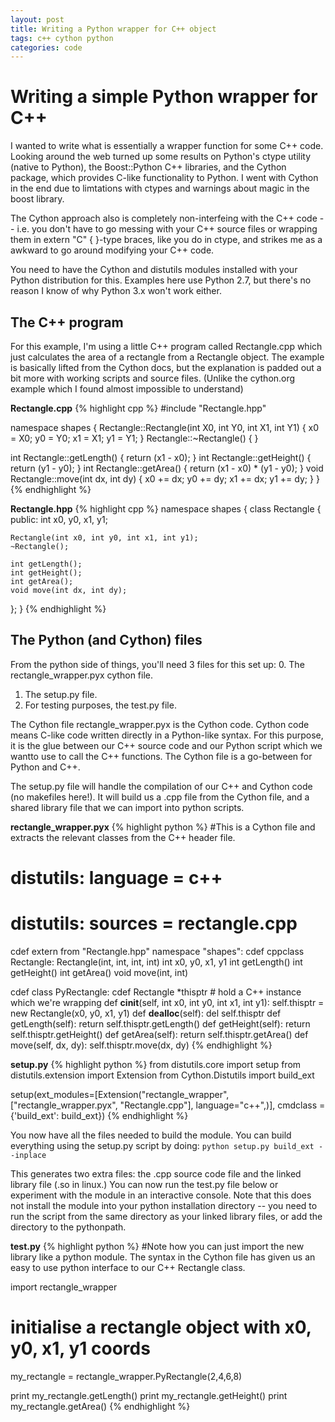 ```yaml
---
layout: post
title: Writing a Python wrapper for C++ object
tags: c++ cython python
categories: code
---
```


# Writing a simple Python wrapper for C++

I wanted to write what is essentially a wrapper function for some C++ code. Looking around the web turned up some results on Python's ctype utility (native to Python), the Boost::Python C++ libraries, and the Cython package, which provides C-like functionality to Python. I went with Cython in the end due to limtations with ctypes and warnings about magic in the boost library.

The Cython approach also is completely non-interfeing with the C++ code -- i.e. you don't have to go messing with your C++ source files or wrapping them in extern "C" { }-type braces, like you do in ctype, and strikes me as a awkward to go around modifying your C++ code.

You need to have the Cython and distutils modules installed with your Python distribution for this. Examples here use Python 2.7, but there's no reason I know of why Python 3.x won't work either.

## The C++ program

For this example, I'm using a little C++ program called Rectangle.cpp which just calculates the area of a rectangle from a Rectangle object. The example is basically lifted from the Cython docs, but the explanation is padded out a bit more with working scripts and source files. (Unlike the cython.org example which I found almost impossible to understand)

**Rectangle.cpp**
{% highlight cpp %}
#include "Rectangle.hpp"

namespace shapes 
{ 
  Rectangle::Rectangle(int X0, int Y0, int X1, int Y1) 
  { 
    x0 = X0; y0 = Y0; x1 = X1; y1 = Y1; 
  } 
  Rectangle::~Rectangle() { } 
  
  int Rectangle::getLength() { return (x1 - x0); } 
  int Rectangle::getHeight() { return (y1 - y0); } 
  int Rectangle::getArea() { return (x1 - x0) * (y1 - y0); } 
  void Rectangle::move(int dx, int dy) { x0 += dx; y0 += dy; x1 += dx; y1 += dy; }
}
{% endhighlight %}

**Rectangle.hpp**
{% highlight cpp %}
namespace shapes 
{ 
  class Rectangle 
  { 
    public: int x0, y0, x1, y1; 
    
    Rectangle(int x0, int y0, int x1, int y1); 
    ~Rectangle(); 
    
    int getLength(); 
    int getHeight(); 
    int getArea(); 
    void move(int dx, int dy); 
  }; 
}
{% endhighlight %}

##  The Python (and Cython) files
From the python side of things, you'll need 3 files for this set up:
0. The rectangle_wrapper.pyx cython file.
1. The setup.py file.
2. For testing purposes, the test.py file.

The Cython file rectangle_wrapper.pyx is the Cython code. Cython code means C-like code written directly in a Python-like syntax. For this purpose, it is the glue between our C++ source code and our Python script which we wantto use to call the C++ functions. The Cython file is a go-between for Python and C++.

The setup.py file will handle the compilation of our C++ and Cython code (no makefiles here!). It will build us a .cpp file from the Cython file, and a shared library file that we can import into python scripts.

**rectangle_wrapper.pyx**
{% highlight python %}
#This is a Cython file and extracts the relevant classes from the C++ header file.

# distutils: language = c++
# distutils: sources = rectangle.cpp

cdef extern from "Rectangle.hpp" namespace "shapes":
    cdef cppclass Rectangle:
        Rectangle(int, int, int, int)
        int x0, y0, x1, y1
        int getLength()
        int getHeight()
        int getArea()
        void move(int, int)

cdef class PyRectangle:
    cdef Rectangle *thisptr      # hold a C++ instance which we're wrapping
    def __cinit__(self, int x0, int y0, int x1, int y1):
        self.thisptr = new Rectangle(x0, y0, x1, y1)
    def __dealloc__(self):
        del self.thisptr
    def getLength(self):
        return self.thisptr.getLength()
    def getHeight(self):
        return self.thisptr.getHeight()
    def getArea(self):
        return self.thisptr.getArea()
    def move(self, dx, dy):
        self.thisptr.move(dx, dy)
{% endhighlight %}

**setup.py**
{% highlight python %}
from distutils.core import setup
from distutils.extension import Extension
from Cython.Distutils import build_ext

setup(ext_modules=[Extension("rectangle_wrapper", 
                             ["rectangle_wrapper.pyx", 
                              "Rectangle.cpp"], language="c++",)],
      cmdclass = {'build_ext': build_ext})
{% endhighlight %}

You now have all the files needed to build the module. You can build everything using the setup.py script by doing:
`python setup.py build_ext --inplace`

This generates two extra files: the .cpp source code file and the linked library file (.so in linux.) You can now run the test.py file below or experiment with the module in an interactive console. Note that this does not install the module into your python installation directory -- you need to run the script from the same directory as your linked library files, or add the directory to the pythonpath.

**test.py**
{% highlight python %}
#Note how you can just import the new library like a python module. The syntax in the Cython file has given us an easy to use python interface to our C++ Rectangle class.

import rectangle_wrapper

# initialise a rectangle object with x0, y0, x1, y1 coords
my_rectangle = rectangle_wrapper.PyRectangle(2,4,6,8)

print my_rectangle.getLength()
print my_rectangle.getHeight()
print my_rectangle.getArea()
{% endhighlight %}
